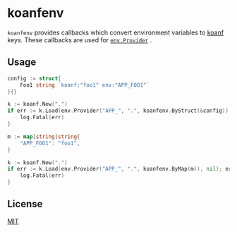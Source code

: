 <!-- markdownlint-disable MD010 -->
# koanfenv

`koanfenv` provides callbacks which convert environment variables to [koanf][]
keys.  These callbacks are used for [`env.Provider`][provider]
.

[koanf]: https://github.com/knadh/koanf
[provider]: https://pkg.go.dev/github.com/knadh/koanf@v1.3.3/providers/env#Provider

## Usage

```go
config := struct{
	Foo1 string `koanf:"foo1" env:"APP_FOO1"`
}{}

k := koanf.New(".")
if err := k.Load(env.Provider("APP_", ".", koanfenv.ByStruct(&config)), nil); err != nil {
	log.Fatal(err)
}
```

```go
m := map[string]string{
	"APP_FOO1": "foo1",
}

k := koanf.New(".")
if err := k.Load(env.Provider("APP_", ".", koanfenv.ByMap(m)), nil); err != nil {
	log.Fatal(err)
}
```

## License

[MIT](https://dochang.mit-license.org/)
